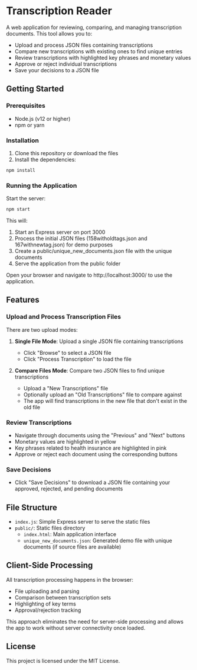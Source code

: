 # Transcription Reader

A web application for reviewing, comparing, and managing transcription documents. This tool allows you to:

- Upload and process JSON files containing transcriptions
- Compare new transcriptions with existing ones to find unique entries
- Review transcriptions with highlighted key phrases and monetary values
- Approve or reject individual transcriptions
- Save your decisions to a JSON file

## Getting Started

### Prerequisites

- Node.js (v12 or higher)
- npm or yarn

### Installation

1. Clone this repository or download the files
2. Install the dependencies:

```bash
npm install
```

### Running the Application

Start the server:

```bash
npm start
```

This will:
1. Start an Express server on port 3000
2. Process the initial JSON files (158witholdtags.json and 167withnewtag.json) for demo purposes
3. Create a public/unique_new_documents.json file with the unique documents
4. Serve the application from the public folder

Open your browser and navigate to http://localhost:3000/ to use the application.

## Features

### Upload and Process Transcription Files

There are two upload modes:

1. **Single File Mode**: Upload a single JSON file containing transcriptions
   - Click "Browse" to select a JSON file
   - Click "Process Transcription" to load the file

2. **Compare Files Mode**: Compare two JSON files to find unique transcriptions
   - Upload a "New Transcriptions" file
   - Optionally upload an "Old Transcriptions" file to compare against
   - The app will find transcriptions in the new file that don't exist in the old file

### Review Transcriptions

- Navigate through documents using the "Previous" and "Next" buttons
- Monetary values are highlighted in yellow
- Key phrases related to health insurance are highlighted in pink
- Approve or reject each document using the corresponding buttons

### Save Decisions

- Click "Save Decisions" to download a JSON file containing your approved, rejected, and pending documents

## File Structure

- `index.js`: Simple Express server to serve the static files
- `public/`: Static files directory
  - `index.html`: Main application interface
  - `unique_new_documents.json`: Generated demo file with unique documents (if source files are available)

## Client-Side Processing

All transcription processing happens in the browser:
- File uploading and parsing
- Comparison between transcription sets
- Highlighting of key terms
- Approval/rejection tracking

This approach eliminates the need for server-side processing and allows the app to work without server connectivity once loaded.

## License

This project is licensed under the MIT License. 